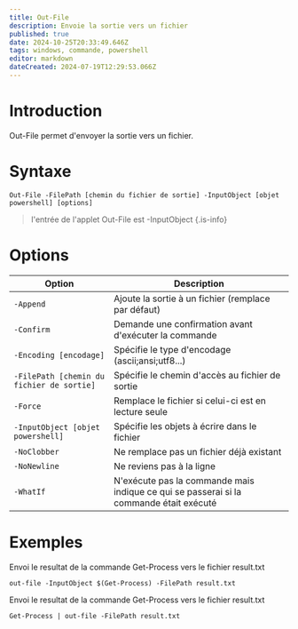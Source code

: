 ```yaml
---
title: Out-File
description: Envoie la sortie vers un fichier
published: true
date: 2024-10-25T20:33:49.646Z
tags: windows, commande, powershell
editor: markdown
dateCreated: 2024-07-19T12:29:53.066Z
---
```


# Introduction

Out-File permet d'envoyer la sortie vers un fichier.

# Syntaxe

`Out-File -FilePath [chemin du fichier de sortie] -InputObject [objet powershell] [options]`

> l'entrée de l'applet Out-File est -InputObject
> {.is-info}

# Options

| Option                                    | Description                                                                            |
| ----------------------------------------- | -------------------------------------------------------------------------------------- |
| `-Append`                                 | Ajoute la sortie à un fichier (remplace par défaut)                                    |
| `-Confirm`                                | Demande une confirmation avant d'exécuter la commande                                  |
| `-Encoding [encodage]`                    | Spécifie le type d'encodage (ascii;ansi;utf8...)                                       |
| `-FilePath [chemin du fichier de sortie]` | Spécifie le chemin d'accès au fichier de sortie                                        |
| `-Force`                                  | Remplace le fichier si celui-ci est en lecture seule                                   |
| `-InputObject [objet powershell]`         | Spécifie les objets à écrire dans le fichier                                           |
| `-NoClobber`                              | Ne remplace pas un fichier déjà existant                                               |
| `-NoNewline`                              | Ne reviens pas à la ligne                                                              |
| `-WhatIf`                                 | N'exécute pas la commande mais indique ce qui se passerai si la commande était exécuté |

# Exemples

Envoi le resultat de la commande Get-Process vers le fichier result.txt

`out-file -InputObject $(Get-Process) -FilePath result.txt`

Envoi le resultat de la commande Get-Process vers le fichier result.txt

`Get-Process | out-file -FilePath result.txt`
